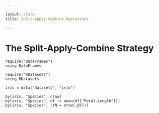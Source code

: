 ```yaml
---

layout: slate
title: Split-Apply-Combine Operations

---
```


# The Split-Apply-Combine Strategy

    require("DataFrames")
    using DataFrames

    require("RDatasets")
    using RDatasets

    iris = data("datasets", "iris")

    by(iris, "Species", nrow)
    by(iris, "Species", df -> mean(df["Petal.Length"]))
    by(iris, "Species", :(N = nrow(_DF)))
